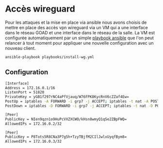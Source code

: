 # Accès wireguard

Pour les attaques et la mise en place via ansible nous avons choisis de mettre en place des accès vpn wireguard via un VM qui a une interface dans le réseau GOAD et une interface dans le réseau de la salle. La VM est configurée automatiquement par un simple [playbook ansible](../roles/wireguard/tasks/main.yml) que l'on peut relancer à tout moment pour appliquer une nouvelle configuration avec un nouveau client.
```bash
ansible-playbook playbooks/install-wg.yml
```

## Configuration

```bash
[Interface]
Address = 172.16.0.1/16
ListenPort = 51820
PrivateKey = yGB1f297rNC4aPfVjauq/W76FPK8KycRnV6cZZaf4Ew=
PostUp = iptables -A FORWARD -i grp7 -j ACCEPT; iptables -t nat -A POSTROUTING -o ens18 -j MASQUERADE; sysctl net.ipv4.ip_forward=1
PostDown = iptables -D FORWARD -i grp7 -j ACCEPT; iptables -t nat -D POSTROUTING -o ens18 -j MASQUERADE; sysctl net.ipv4.ip_forward=0

[Peer]
PublicKey = NIen9qzn1o9HuPcVXZXCWO/kHsn8wmyQ1qSe2ZBpFWQ=
AllowedIPs = 172.16.0.2/32

[Peer]
PublicKey = P8Tots5R8CNa3P7g5h+TzyTBjfM2CIlJwlxUyqfBym8=
AllowedIPs = 172.16.0.3/32
```